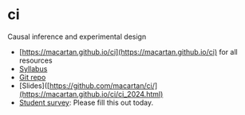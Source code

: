 # ci
Causal inference and experimental design

* [https://macartan.github.io/ci](https://macartan.github.io/ci) for all resources
* [Syllabus](https://macartan.github.io/ci/syllabus.pdf)
* [Git repo](https://github.com/macartan/ci)
* [Slides]([https://github.com/macartan/ci/](https://macartan.github.io/ci/ci_2024.html)
* [Student survey](https://cloud.wzb.eu/apps/forms/s/8QmokT5GeQfkmkrBHDzrzN4j): Please fill this out today.

